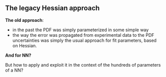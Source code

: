 ## The legacy Hessian approach

**The old approach**:

<ul style="margin-bottom: 1em">
  <li>
    in the past the PDF was simply parameterized in some simple way
  </li>
  <li>
    the way the error was propagated from experimental data to the PDF
    uncertainties was simply the usual approach for fit parameters, based on
    Hessian.
  </li>
</ul>

**And for NN?**

But how to apply and exploit it in the context of the hundreds of parameters of
a NN?
